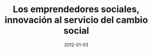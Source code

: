 ---
title: Los emprendedores sociales, innovación al servicio del cambio social
date: 2012-01-03
external_link: http://blog.iese.edu/bizknowledgewatch/2012/los-emprendedores-sociales-innovacion-al-servicio-del-cambio-social/
thumbnail: /assets/press/20120101-iese.png
---
